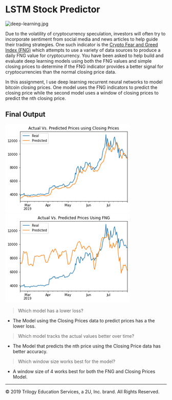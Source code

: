# LSTM Stock Predictor

![deep-learning.jpg](Images/deep-learning.jpg)

Due to the volatility of cryptocurrency speculation, investors will often try to incorporate sentiment from social media and news articles to help guide their trading strategies. One such indicator is the [Crypto Fear and Greed Index (FNG)](https://alternative.me/crypto/fear-and-greed-index/) which attempts to use a variety of data sources to produce a daily FNG value for cryptocurrency. You have been asked to help build and evaluate deep learning models using both the FNG values and simple closing prices to determine if the FNG indicator provides a better signal for cryptocurrencies than the normal closing price data.

In this assignment, I use deep learning recurrent neural networks to model bitcoin closing prices. One model uses the FNG indicators to predict the closing price while the second model uses a window of closing prices to predict the nth closing price.

## Final Output

![deep-learning.jpg](Images/closingoutput.png) ![deep-learning.jpg](Images/FNGoutput.png)


> Which model has a lower loss?
* The Model using the Closing Prices data to predict prices has a the lower loss.

> Which model tracks the actual values better over time?
* The Model that predicts the nth price using the Closing Price data has better accuracy.

> Which window size works best for the model?
* A window size of 4 works best for both the FNG and Closing Prices Model.
> 
- - -


© 2019 Trilogy Education Services, a 2U, Inc. brand. All Rights Reserved.
